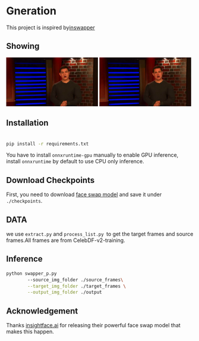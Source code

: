 # Gneration
This project is inspired by[inswapper](https://github.com/haofanwang/inswapper/tree/main)

## Showing
<left><img src="https://github.com/NHY9981/Images_Editing/blob/main/generation/data/id0_0000_00000.png" width="49%" height="49%"></left>
<right><img src="https://github.com/NHY9981/Images_Editing/blob/main/generation/data/id0_id1_0000_00000.png" width="49%" height="49%"></right>

## Installation
```bash

pip install -r requirements.txt
```

You have to install ``onnxruntime-gpu`` manually to enable GPU inference, install ``onnxruntime`` by default to use CPU only inference.


## Download Checkpoints

First, you need to download [face swap model](https://huggingface.co/thebiglaskowski/inswapper_128.onnx/tree/main) and save it under `./checkpoints`.

## DATA

we use ``extract.py`` and ``process_list.py ``to get the target frames and source frames.All frames are from  CelebDF-v2-training.

## Inference

``` bash
python swapper_p.py
        --source_img_folder ./source_frames\
        --target_img_folder ./target_frames \
        --output_img_folder ./output
```
## Acknowledgement
Thanks [insightface.ai](https://insightface.ai/) for releasing their powerful face swap model that makes this happen. 



